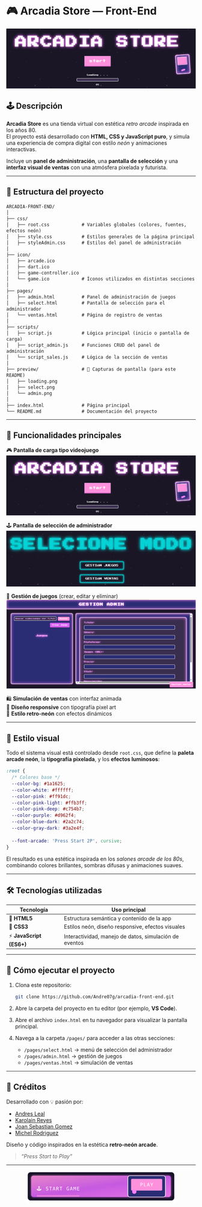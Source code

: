 # 🎮 Arcadia Store — Front-End  

![Arcadia Store Banner](./preview/loading.png)

## 🕹️ Descripción  
**Arcadia Store** es una tienda virtual con estética *retro arcade* inspirada en los años 80.  
El proyecto está desarrollado con **HTML, CSS y JavaScript puro**, y simula una experiencia de compra digital con estilo *neón* y animaciones interactivas.  

Incluye un **panel de administración**, una **pantalla de selección** y una **interfaz visual de ventas** con una atmósfera pixelada y futurista.

---

## 🧩 Estructura del proyecto
```
ARCADIA-FRONT-END/
│
├── css/
│   ├── root.css            # Variables globales (colores, fuentes, efectos neón)
│   ├── style.css           # Estilos generales de la página principal
│   ├── styleAdmin.css      # Estilos del panel de administración
│
├── icon/
│   ├── arcade.ico
│   ├── dart.ico
│   ├── game-controller.ico
│   └── game.ico            # Íconos utilizados en distintas secciones
│
├── pages/
│   ├── admin.html          # Panel de administración de juegos
│   ├── select.html         # Pantalla de selección para el administrador
│   └── ventas.html         # Página de registro de ventas
│
├── scripts/
│   ├── script.js           # Lógica principal (inicio o pantalla de carga)
│   ├── script_admin.js     # Funciones CRUD del panel de administración
│   └── script_sales.js     # Lógica de la sección de ventas
│
├── preview/                # 📸 Capturas de pantalla (para este README)
│   ├── loading.png
│   ├── select.png
│   └── admin.png
│
├── index.html              # Página principal
└── README.md               # Documentación del proyecto
```

---

## 🧠 Funcionalidades principales

🎮 **Pantalla de carga tipo videojuego**  
![Pantalla de carga](./preview/loading.png)

🕹️ **Pantalla de selección de administrador**  
![Selección de opciones](./preview/select.png)

💾 **Gestión de juegos** (crear, editar y eliminar)  
![Panel de administración](./preview/admin.png)

🛍️ **Simulación de ventas** con interfaz animada  
📱 **Diseño responsive** con tipografía pixel art  
🌈 **Estilo retro-neón** con efectos dinámicos  

---

## 🎨 Estilo visual

Todo el sistema visual está controlado desde `root.css`, que define la **paleta arcade neón**, la **tipografía pixelada**, y los **efectos luminosos**:

```css
:root {
  /* Colores base */
  --color-bg: #1a1625;
  --color-white: #ffffff;
  --color-pink: #ff91dc;
  --color-pink-light: #ffb3ff;
  --color-pink-deep: #c754b7;
  --color-purple: #d962f4;
  --color-blue-dark: #2a2c74;
  --color-gray-dark: #3a2e4f;

  --font-arcade: 'Press Start 2P', cursive;
}
```

El resultado es una estética inspirada en los *salones arcade de los 80s*, combinando colores brillantes, sombras difusas y animaciones suaves.

---

## 🛠️ Tecnologías utilizadas
| Tecnología | Uso principal |
|-------------|----------------|
| 🧱 **HTML5** | Estructura semántica y contenido de la app |
| 🎨 **CSS3** | Estilos neón, diseño responsive, efectos visuales |
| ⚡ **JavaScript (ES6+)** | Interactividad, manejo de datos, simulación de eventos |


---

## 🚀 Cómo ejecutar el proyecto

1. Clona este repositorio:
   ```bash
   git clone https://github.com/Andre07g/arcadia-front-end.git
   ```

2. Abre la carpeta del proyecto en tu editor (por ejemplo, **VS Code**).

3. Abre el archivo `index.html` en tu navegador para visualizar la pantalla principal.

4. Navega a la carpeta `/pages/` para acceder a las otras secciones:
   - `/pages/select.html` → menú de selección del administrador  
   - `/pages/admin.html` → gestión de juegos  
   - `/pages/ventas.html` → simulación de ventas  

---


## 💖 Créditos
Desarrollado con 💡 pasión por: 

* [Andres Leal](https://github.com/Andre07g)
* [Karolain Reyes](https://github.com/KarolainReyes)
* [Joan Sebastian Gomez](https://github.com/Sebas404040)  
* [Michel Rodriguez](https://github.com/michelrodriguez05)

Diseño y código inspirados en la estética **retro-neón arcade**.  
> _“Press Start to Play”_

---

<p align="center">
  <a href="https://andre07g.github.io/Arcadia-front-end/" target="_blank">
    <img src="./preview/start-badge.svg" alt="Start Game Neon Badge" width="400"/>
  </a>
</p>

